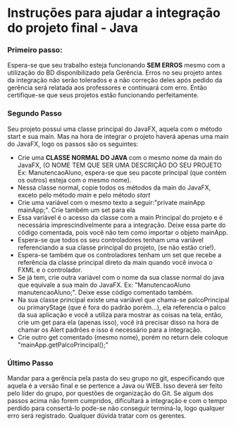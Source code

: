 # Instruções para ajudar a integração do projeto final - Java

<h3> Primeiro passo:</h3>
Espera-se que seu trabalho esteja funcionando <strong> SEM ERROS</strong> mesmo com a utilização do BD disponibilizado pela Gerência. 
Erros no seu projeto antes da integração não serão tolerados e a não correção deles após pedido da gerência será relatada aos professores e continuará com erro.
Então certifique-se que seus projetos estão funcionando perfeitamente.
    
<h3> Segundo Passo </h3>
Seu projeto possui uma classe principal do JavaFX, aquela com o método start e sua main. Mas na hora de integrar o projeto haverá apenas uma main do JavaFX, logo os passos são os seguintes:
<ul>
<li> Crie uma <strong> CLASSE NORMAL DO JAVA </strong> com o mesmo nome da main do JavaFX, (O NOME TEM QUE SER UMA DESCRIÇÃO DO SEU PROJETO Ex: ManutencaoAluno, espera-se que seu pacote principal (que contém os outros) esteja com o mesmo nome).</li>
<li> Nessa classe normal, copie todos os métodos da main do JavaFX, exceto pelo método <i> main </i> e pelo método <i> start </i></li>
<li> Crie uma variável com o mesmo texto a seguir:"private mainApp mainApp;". Crie também um set para ela </li>
<li> Essa variável é o acesso da classe com a main Principal do projeto e é necessária imprescindivelmente para a integração. Deixe essa parte do código comentada, pois você não tem como importar o objeto mainApp.</li>
<li> Espera-se que todos os seu controladores tenham uma variável referenciando a sua classe principal do projeto, (se não estão crie!).</li>
<li> Espera-se também que os controladores tenham um set que recebe a referência da classe principal direto da main quando você invoca o FXML e o controlador.</li>
<li> Se já tem, crie outra variável com o nome da sua classe normal do java que equivale a sua main do JavaFX. Ex: "ManutencaoAluno manutencaoAluno;". Deixe esse código comentado também.</li>
<li> Na sua classe principal existe uma variável que chama-se palcoPrincipal ou primaryStage (que é fora do padrão porém...), ela referencia o palco da sua aplicação e você a utiliza para mostrar as coisas na tela, então, crie um get para ela (apenas isso), você irá precisar disso na hora de chamar os Alert padrões e isso é necessário para a integração.</li>
<li> Crie outro get comentado (mesmo nome), porém no return dele coloque "mainApp.getPalcoPrincipal();"</li>
</ul>
    
<h3> Último Passo </h3>
Mandar para a gerência pela pasta do seu grupo no git, especificando que aquela é a versão final e se pertence a Java ou WEB.
Isso deverá ser feito pelo líder do grupo, por questões de organização do Git.
Se algum dos passos acima não forem cumpridos, dificultará a integração e com o tempo perdido para consertá-lo pode-se não conseguir terminá-la, logo qualquer erro será registrado.
Qualquer dúvida tratar com os gerentes.
